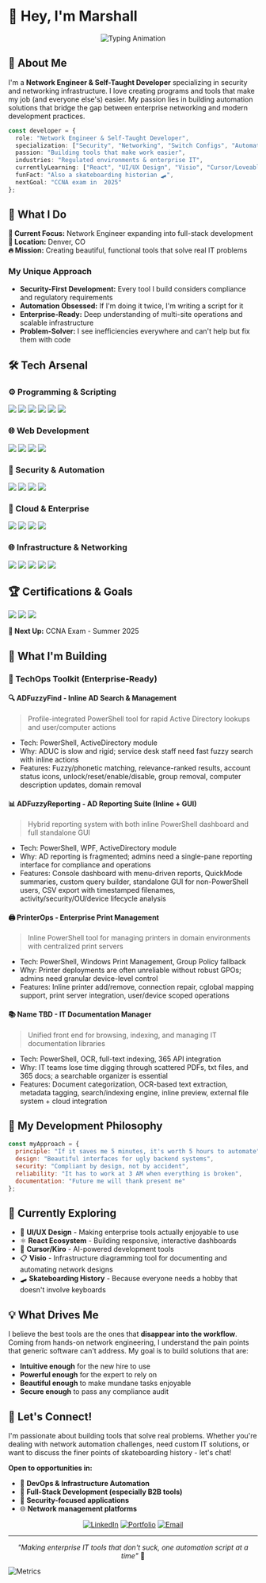 # 👋 Hey, I'm Marshall

<div align="center">

![Typing Animation](https://readme-typing-svg.demolab.com?font=Fira+Code&pause=1000&color=2196F3&center=true&vCenter=true&width=600&lines=Network+Engineer+%E2%86%92+Self-Taught+Developer;Security+%26+Networking+Specialist;Building+Tools+That+Make+Work+Easier;Turning+Network+Logic+into+Elegant+Code)

</div>

## 🚀 About Me

I'm a **Network Engineer & Self-Taught Developer** specializing in security and networking infrastructure. I love creating programs and tools that make my job (and everyone else's) easier. My passion lies in building automation solutions that bridge the gap between enterprise networking and modern development practices.

```typescript
const developer = {
  role: "Network Engineer & Self-Taught Developer",
  specialization: ["Security", "Networking", "Switch Configs", "Automation"],
  passion: "Building tools that make work easier",
  industries: "Regulated environments & enterprise IT",
  currentlyLearning: ["React", "UI/UX Design", "Visio", "Cursor/Loveable"],
  funFact: "Also a skateboarding historian 🛹",
  nextGoal: "CCNA exam in  2025"
};
```

## 💼 What I Do

**🎯 Current Focus:** Network Engineer expanding into full-stack development  
**📍 Location:** Denver, CO  
**🔥 Mission:** Creating beautiful, functional tools that solve real IT problems  

### My Unique Approach
- **Security-First Development:** Every tool I build considers compliance and regulatory requirements
- **Automation Obsessed:** If I'm doing it twice, I'm writing a script for it
- **Enterprise-Ready:** Deep understanding of multi-site operations and scalable infrastructure
- **Problem-Solver:** I see inefficiencies everywhere and can't help but fix them with code

## 🛠️ Tech Arsenal

<div align="left">

### ⚙️ Programming & Scripting

<p>
  <img src="https://img.shields.io/badge/PowerShell-5391FE?style=for-the-badge&logo=powershell&logoColor=white"/>
  <img src="https://img.shields.io/badge/Python-3776AB?style=for-the-badge&logo=python&logoColor=white"/>
  <img src="https://img.shields.io/badge/JavaScript-F7DF1E?style=for-the-badge&logo=javascript&logoColor=black"/>
  <img src="https://img.shields.io/badge/TypeScript-007ACC?style=for-the-badge&logo=typescript&logoColor=white"/>
  <img src="https://img.shields.io/badge/SQL-CC2927?style=for-the-badge&logo=microsoft-sql-server&logoColor=white"/>
  <img src="https://img.shields.io/badge/Bash-4EAA25?style=for-the-badge&logo=gnu-bash&logoColor=white"/>
</p>

### 🌐 Web Development

<p>
  <img src="https://img.shields.io/badge/React-20232A?style=for-the-badge&logo=react&logoColor=61DAFB"/>
  <img src="https://img.shields.io/badge/HTML5-E34F26?style=for-the-badge&logo=html5&logoColor=white"/>
  <img src="https://img.shields.io/badge/CSS3-1572B6?style=for-the-badge&logo=css3&logoColor=white"/>
  <img src="https://img.shields.io/badge/Node.js-43853D?style=for-the-badge&logo=node.js&logoColor=white"/>
</p>

### 🔐 Security & Automation

<p>
  <img src="https://img.shields.io/badge/SAML-326CE5?style=for-the-badge&logo=auth0&logoColor=white"/>
  <img src="https://img.shields.io/badge/SSO-FF6B35?style=for-the-badge&logo=okta&logoColor=white"/>
  <img src="https://img.shields.io/badge/Ansible-EE0000?style=for-the-badge&logo=ansible&logoColor=white"/>
  <img src="https://img.shields.io/badge/API_Integration-009688?style=for-the-badge&logo=fastapi&logoColor=white"/>
</p>

### 🏢 Cloud & Enterprise

<p>
  <img src="https://img.shields.io/badge/Azure-0078D4?style=for-the-badge&logo=microsoft-azure&logoColor=white"/>
  <img src="https://img.shields.io/badge/Microsoft_365-D83B01?style=for-the-badge&logo=microsoft-office&logoColor=white"/>
  <img src="https://img.shields.io/badge/Active_Directory-0078D6?style=for-the-badge&logo=microsoft&logoColor=white"/>
  <img src="https://img.shields.io/badge/VMware-607078?style=for-the-badge&logo=vmware&logoColor=white"/>
</p>

### 🌐 Infrastructure & Networking

<p>
  <img src="https://img.shields.io/badge/Cisco-1BA0D7?style=for-the-badge&logo=cisco&logoColor=white"/>
  <img src="https://img.shields.io/badge/Palo_Alto-FA582D?style=for-the-badge&logo=paloaltonetworks&logoColor=white"/>
  <img src="https://img.shields.io/badge/FortiGate-EE3124?style=for-the-badge&logo=fortinet&logoColor=white"/>
  <img src="https://img.shields.io/badge/Meraki-1BA0D7?style=for-the-badge&logo=cisco&logoColor=white"/>
  <img src="https://img.shields.io/badge/Ruckus_ICX-FF6900?style=for-the-badge&logo=ruckuswireless&logoColor=white"/>
</p>

</div>


## 🏆 Certifications & Goals

<div align="left">

<p>
  <img src="https://img.shields.io/badge/CompTIA_A+-FF0000?style=for-the-badge&logo=comptia&logoColor=white"/>
  <img src="https://img.shields.io/badge/Network+-007ACC?style=for-the-badge&logo=comptia&logoColor=white"/>
  <img src="https://img.shields.io/badge/Security+-8B4513?style=for-the-badge&logo=comptia&logoColor=white"/>
</p>

**🚀 Next Up:** CCNA Exam - Summer 2025

</div>

</div>


</div>

## 🎯 What I'm Building  
### 🧰 TechOps Toolkit (Enterprise-Ready)  

#### 🔍 ADFuzzyFind - Inline AD Search & Management  
> Profile-integrated PowerShell tool for rapid Active Directory lookups and user/computer actions  
- Tech: PowerShell, ActiveDirectory module  
- Why: ADUC is slow and rigid; service desk staff need fast fuzzy search with inline actions  
- Features: Fuzzy/phonetic matching, relevance-ranked results, account status icons, unlock/reset/enable/disable, group removal, computer description updates, domain removal  

#### 📊 ADFuzzyReporting - AD Reporting Suite (Inline + GUI)  
> Hybrid reporting system with both inline PowerShell dashboard and full standalone GUI  
- Tech: PowerShell, WPF, ActiveDirectory module  
- Why: AD reporting is fragmented; admins need a single-pane reporting interface for compliance and operations  
- Features: Console dashboard with menu-driven reports, QuickMode summaries, custom query builder, standalone GUI for non-PowerShell users, CSV export with timestamped filenames, activity/security/OU/device lifecycle analysis  

#### 🖨️ PrinterOps - Enterprise Print Management  
> Inline PowerShell tool for managing printers in domain environments with centralized print servers  
- Tech: PowerShell, Windows Print Management, Group Policy fallback  
- Why: Printer deployments are often unreliable without robust GPOs; admins need granular device-level control  
- Features: Inline printer add/remove, connection repair, cglobal mapping support, print server integration, user/device scoped operations  

#### 📚 Name TBD - IT Documentation Manager  
> Unified front end for browsing, indexing, and managing IT documentation libraries  
- Tech: PowerShell, OCR, full-text indexing, 365 API integration  
- Why: IT teams lose time digging through scattered PDFs, txt files, and 365 docs; a searchable organizer is essential  
- Features: Document categorization, OCR-based text extraction, metadata tagging, search/indexing engine, inline preview, external file system + cloud integration  


</div>

## 🌟 My Development Philosophy

```javascript
const myApproach = {
  principle: "If it saves me 5 minutes, it's worth 5 hours to automate",
  design: "Beautiful interfaces for ugly backend systems",
  security: "Compliant by design, not by accident",
  reliability: "It has to work at 3 AM when everything is broken",
  documentation: "Future me will thank present me"
};
```

## 🎨 Currently Exploring

- 🎨 **UI/UX Design** - Making enterprise tools actually enjoyable to use
- ⚛️ **React Ecosystem** - Building responsive, interactive dashboards
- 🤖 **Cursor/Kiro** - AI-powered development tools
- 📋 **Visio** - Infrastructure diagramming tool for documenting and automating network designs
- 🛹 **Skateboarding History** - Because everyone needs a hobby that doesn't involve keyboards

## 💡 What Drives Me

I believe the best tools are the ones that **disappear into the workflow**. Coming from hands-on network engineering, I understand the pain points that generic software can't address. My goal is to build solutions that are:

- **Intuitive enough** for the new hire to use
- **Powerful enough** for the expert to rely on
- **Beautiful enough** to make mundane tasks enjoyable
- **Secure enough** to pass any compliance audit

## 🤝 Let's Connect!

I'm passionate about building tools that solve real problems. Whether you're dealing with network automation challenges, need custom IT solutions, or want to discuss the finer points of skateboarding history - let's chat!

**Open to opportunities in:**
- 🔧 **DevOps & Infrastructure Automation**
- 🎨 **Full-Stack Development (especially B2B tools)**
- 🔐 **Security-focused applications**
- 🌐 **Network management platforms**

<div align="center">

[![LinkedIn](https://img.shields.io/badge/LinkedIn-0077B5?style=for-the-badge&logo=linkedin&logoColor=white)](https://linkedin.com/in/marshalljarvis)
[![Portfolio](https://img.shields.io/badge/Portfolio-FF5722?style=for-the-badge&logo=google-chrome&logoColor=white)](https://github.com/giftedloser)
[![Email](https://img.shields.io/badge/Email-D14836?style=for-the-badge&logo=gmail&logoColor=white)](mailto:marshall.jarvis@outlook.com)

---

*"Making enterprise IT tools that don't suck, one automation script at a time"* 🚀

</div>

![Metrics](https://raw.githubusercontent.com/giftedloser/giftedloser/main/github-metrics.svg)
